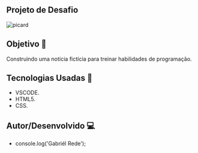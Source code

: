 ## Projeto de Desafio

![picard](https://github.com/gabrielrede/desafio-jean-luc-picard/assets/50504781/f90263bf-f364-47d0-9aca-791b45369162)

## Objetivo 🎯

Construindo uma notícia fictícia para treinar habilidades de programação.

## Tecnologias Usadas 🤖

- VSCODE.
- HTML5.
- CSS.

## Autor/Desenvolvido 💻

- console.log('Gabriél Rede');
